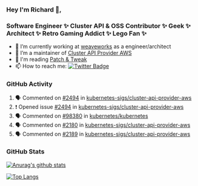 ### Hey I'm Richard 👋, 

<h3 align="left">Software Engineer ✨ Cluster API & OSS Contributor ✨ Geek ✨ Architect ✨ Retro Gaming Addict ✨ Lego Fan ✨</h3>

- 🔭 I’m currently working at [weaveworks](https://github.com/weaveworks) as a engineer/architect
- 👯 I’m a maintainer of [Cluster API Provider AWS](https://github.com/kubernetes-sigs/cluster-api-provider-aws)
- 💬 I'm reading [Patch & Tweak](https://bjooks.com/products/patch-tweak-exploring-modular-synthesis)
- 📫 How to reach me: [![Twitter Badge](https://img.shields.io/badge/-@fruit_case-00acee?style=flat&logo=Twitter&logoColor=white)](https://twitter.com/intent/follow?screen_name=fruit_case "Follow on Twitter")

### GitHub Activity 

<!--START_SECTION:activity-->
1. 🗣 Commented on [#2494](https://github.com/kubernetes-sigs/cluster-api-provider-aws/issues/2494) in [kubernetes-sigs/cluster-api-provider-aws](https://github.com/kubernetes-sigs/cluster-api-provider-aws)
2. ❗️ Opened issue [#2494](https://github.com/kubernetes-sigs/cluster-api-provider-aws/issues/2494) in [kubernetes-sigs/cluster-api-provider-aws](https://github.com/kubernetes-sigs/cluster-api-provider-aws)
3. 🗣 Commented on [#98380](https://github.com/kubernetes/kubernetes/issues/98380) in [kubernetes/kubernetes](https://github.com/kubernetes/kubernetes)
4. 🗣 Commented on [#2180](https://github.com/kubernetes-sigs/cluster-api-provider-aws/issues/2180) in [kubernetes-sigs/cluster-api-provider-aws](https://github.com/kubernetes-sigs/cluster-api-provider-aws)
5. 🗣 Commented on [#2189](https://github.com/kubernetes-sigs/cluster-api-provider-aws/issues/2189) in [kubernetes-sigs/cluster-api-provider-aws](https://github.com/kubernetes-sigs/cluster-api-provider-aws)
<!--END_SECTION:activity-->

### GitHub Stats

[![Anurag's github stats](https://github-readme-stats.vercel.app/api?username=richardcase&count_private=true&show_icons=true)](https://github.com/anuraghazra/github-readme-stats)

[![Top Langs](https://github-readme-stats.vercel.app/api/top-langs/?username=richardcase&hide=html&layout=compact)](https://github.com/anuraghazra/github-readme-stats)
